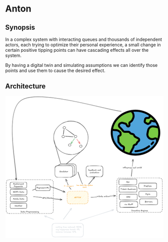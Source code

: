 # Anton


## Synopsis

In a complex system with interacting queues and thousands of  independent actors, each trying to optimize their personal experience, a small change in certain positive tipping points can have cascading effects all over the system.

By having a digital twin and simulating assumptions we can identify those points and use them to cause the desired effect.

## Architecture

![anton architecture diagram](https://github.com/Dreiforce/tourism-technology-24/blob/main/anton-arch.png?raw=true)